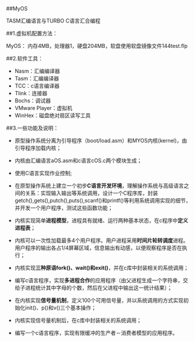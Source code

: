 ##MyOS

TASM汇编语言与TURBO C语言汇合编程

##1.虚拟机配置方法：

MyOS： 内存4MB，处理器1，硬盘204MB，软盘使用软盘镜像文件144test.flp

##2.软件工具：

- Nasm：汇编编译器
- Tasm：汇编编译器
- TCC：c语言编译器
- Tlink：连接器
- Bochs：调试器
- VMware Player：虚拟机
- WinHex：磁盘绝对扇区读写工具

##3.一些功能及说明：

- 原型操作系统分离为引导程序（boot/load.asm）和MYOS内核(kernel)，由引导程序加载内核；

- 内核由汇编语言aOS.asm和c语言cOS.c两个模块生成；

- 使用C语言实现作业控制;

- 在原型操作系统上建立一个初步**C语言开发环境**，理解操作系统与高级语言之间的关系：实现输入输出等系统调用，设计一个C程序库，封装getch(),gets(),putch(),puts(),scanf()和printf()等利用系统调用实现的细节，并开发一个用户程序，测试这些函数功能；

- 内核实现简单**进程模型**，进程具有就绪、运行两种基本状态，在c程序中**定义进程表**；

- 内核可以一次性加载最多4个用户程序。用户进程采用**时间片轮转调度**进程。用户程序的输出各占1/4屏幕区域，信息输出有动感，以便观察程序是否在执行；

- 内核实现**三种原语fork()、wait()和exit()**，并在c库中封装相关的系统调用；

- 编写c语言程序，实现**多进程合作**的应用程序（由父进程生成一个字符串，交给子进程统计其中字母的个数，然后在父进程中输出这一统计结果）；

- 在内核实现**信号量机制**，定义100个可用信号量，并以系统调用的方式实现初始化init()、p()和v()三个基本操作；

- 内核实现信号量机制后，在c库中封装相关的系统调用；

- 编写一个c语言程序，实现有限缓冲的生产者－消费者模型的应用程序。
